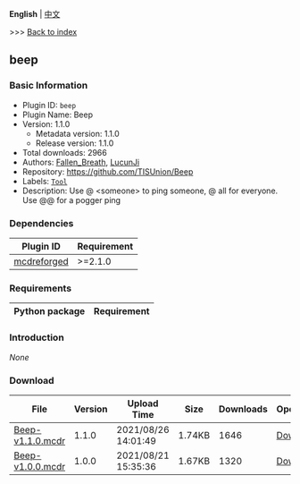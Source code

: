 **English** | [中文](readme-zh_cn.md)

\>\>\> [Back to index](/readme.md)

## beep

### Basic Information

- Plugin ID: `beep`
- Plugin Name: Beep
- Version: 1.1.0
  - Metadata version: 1.1.0
  - Release version: 1.1.0
- Total downloads: 2966
- Authors: [Fallen_Breath](https://github.com/Fallen-Breath), [LucunJi](https://github.com/LucunJi)
- Repository: https://github.com/TISUnion/Beep
- Labels: [`Tool`](/labels/tool/readme.md)
- Description: Use @ \<someone\> to ping someone, @ all for everyone. Use @@ for a pogger ping

### Dependencies

| Plugin ID | Requirement |
| --- | --- |
| [mcdreforged](https://github.com/Fallen-Breath/MCDReforged) | \>=2.1.0 |

### Requirements

| Python package | Requirement |
| --- | --- |

### Introduction

*None*

### Download

| File | Version | Upload Time | Size | Downloads | Operations |
| --- | --- | --- | --- | --- | --- |
| [Beep-v1.1.0.mcdr](https://github.com/TISUnion/Beep/releases/tag/v1.1.0) | 1.1.0 | 2021/08/26 14:01:49 | 1.74KB | 1646 | [Download](https://github.com/TISUnion/Beep/releases/download/v1.1.0/Beep-v1.1.0.mcdr) |
| [Beep-v1.0.0.mcdr](https://github.com/TISUnion/Beep/releases/tag/v1.0.0) | 1.0.0 | 2021/08/21 15:35:36 | 1.67KB | 1320 | [Download](https://github.com/TISUnion/Beep/releases/download/v1.0.0/Beep-v1.0.0.mcdr) |

